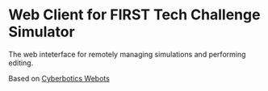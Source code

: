 # Web Client for FIRST Tech Challenge Simulator
The web inteterface for remotely managing simulations and performing editing.

Based on 
[Cyberbotics Webots](https://github.com/cyberbotics/webots/tree/master/resources/web/streaming_viewer)
